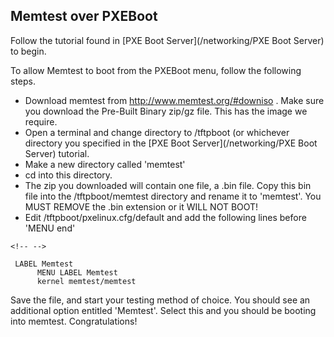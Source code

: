 ## Memtest over PXEBoot

Follow the tutorial found in [PXE Boot Server](/networking/PXE Boot Server) to begin.

To allow Memtest to boot from the PXEBoot menu, follow the following steps.

-    Download memtest from <http://www.memtest.org/#downiso> . Make sure you download the Pre-Built Binary zip/gz file. This has the image we require.
-    Open a terminal and change directory to /tftpboot (or whichever directory you specified in the [PXE Boot Server](/networking/PXE Boot Server) tutorial.
-    Make a new directory called 'memtest'
-    cd into this directory.
-    The zip you downloaded will contain one file, a .bin file. Copy this bin file into the /tftpboot/memtest directory and rename it to 'memtest'. You MUST REMOVE the .bin extension or it WILL NOT BOOT!
-    Edit /tftpboot/pxelinux.cfg/default and add the following lines before 'MENU end'

```{=html}
<!-- -->
```
     LABEL Memtest
          MENU LABEL Memtest
          kernel memtest/memtest

Save the file, and start your testing method of choice. You should see an additional option entitled 'Memtest'. Select this and you should be booting into memtest. Congratulations!
